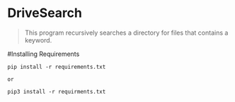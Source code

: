 # DriveSearch
> This program recursively searches a directory for files that contains a keyword.

#Installing Requirements
```
pip install -r requirements.txt

or

pip3 install -r requirments.txt
```